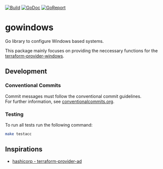 <!-- Badges -->
[![Build][build badge]][build page]
[![GoDoc][godoc badge]][godoc page]
[![GoReport][goreport badge]][goreport page]

# gowindows

Go library to configure Windows based systems.

This package mainly focuses on providing the neccessary functions for the [terraform-provider-windows](https://github.com/d-strobel/terraform-provider-windows).

## Development

### Conventional Commits

Commit messages must follow the conventional commit guidelines.<br>
For further information, see [conventionalcommits.org](https://www.conventionalcommits.org/).

### Testing

To run all tests run the following command:
```bash
make testacc
```

## Inspirations
* [hashicorp - terraform-provider-ad](https://github.com/hashicorp/terraform-provider-ad)

<!-- Badges -->
[godoc badge]: https://pkg.go.dev/badge/github.com/d-strobel/gowindows
[godoc page]: https://pkg.go.dev/github.com/d-strobel/gowindows

[goreport badge]: https://goreportcard.com/badge/github.com/d-strobel/gowindows
[goreport page]: https://goreportcard.com/report/github.com/d-strobel/gowindows

[build badge]: https://github.com/d-strobel/gowindows/actions/workflows/build.yml/badge.svg
[build page]: https://github.com/d-strobel/gowindows/actions/workflows/build.yml
